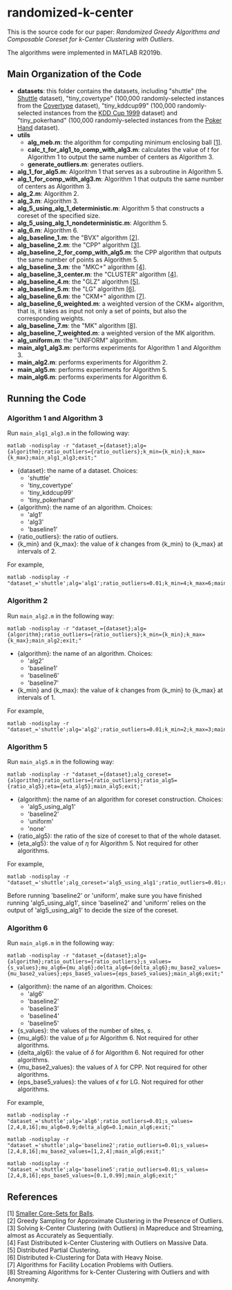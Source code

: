 # randomized-k-center
This is the source code for our paper: *Randomized Greedy Algorithms and Composable Coreset for k-Center Clustering with Outliers*.

The algorithms were implemented in MATLAB R2019b.


## Main Organization of the Code
- **datasets**: this folder contains the datasets, including "shuttle" (the [Shuttle](https://archive.ics.uci.edu/ml/datasets/Statlog+(Shuttle)) dataset), "tiny_covertype" (100,000 randomly-selected instances from the [Covertype](https://archive.ics.uci.edu/ml/datasets/covertype) dataset), "tiny_kddcup99" (100,000 randomly-selected instances from the [KDD Cup 1999](https://archive.ics.uci.edu/ml/datasets/kdd+cup+1999+data) dataset) and "tiny_pokerhand" (100,000 randomly-selected instances from the [Poker Hand](https://archive.ics.uci.edu/ml/datasets/Poker+Hand) dataset).
- **utils**
  - **alg_meb.m**: the algorithm for computing minimum enclosing ball [[1]](#refer-meb).
  - **calc_t_for_alg1_to_comp_with_alg3.m**: calculates the value of $t$ for Algorithm 1 to output the same number of centers as Algorithm 3.
  - **generate_outliers.m**: generates outliers.
- **alg_1_for_alg5.m**: Algorithm 1 that serves as a subroutine in Algorithm 5.
- **alg_1_for_comp_with_alg3.m**: Algorithm 1 that outputs the same number of centers as Algorithm 3.
- **alg_2.m**: Algorithm 2.
- **alg_3.m**: Algorithm 3.
- **alg_5_using_alg_1_deterministic.m**: Algorithm 5 that constructs a coreset of the specified size.
- **alg_5_using_alg_1_nondeterministic.m**: Algorithm 5.
- **alg_6.m**: Algorithm 6.
- **alg_baseline_1.m**: the "BVX" algorithm [[2]](#refer-BVX).
- **alg_baseline_2.m**: the "CPP" algorithm [[3]](#refer-CPP).
- **alg_baseline_2_for_comp_with_alg5.m**: the CPP algorithm that outputs the same number of points as Algorithm 5.
- **alg_baseline_3.m**: the "MKC+" algorithm [[4]](#refer-MKC+).
- **alg_baseline_3_center.m**: the "CLUSTER" algorithm [[4]](#refer-MKC+).
- **alg_baseline_4.m**: the "GLZ" algorithm [[5]](#refer-GLZ).
- **alg_baseline_5.m**: the "LG" algorithm [[6]](#refer-LG).
- **alg_baseline_6.m**: the "CKM+" algorithm [[7]](#refer-CKM+).
- **alg_baseline_6_weighted.m**: a weighted version of the CKM+ algorithm, that is, it takes as input not only a set of points, but also the corresponding weights.
- **alg_baseline_7.m**: the "MK" algorithm [[8]](#refer-MK).
- **alg_baseline_7_weighted.m**: a weighted version of the MK algorithm.
- **alg_uniform.m**: the "UNIFORM" algorithm.
- **main_alg1_alg3.m**: performs experiments for Algorithm 1 and Algorithm 3.
- **main_alg2.m**: performs experiments for Algorithm 2.
- **main_alg5.m**: performs experiments for Algorithm 5.
- **main_alg6.m**: performs experiments for Algorithm 6.
  

## Running the Code
### Algorithm 1 and Algorithm 3
Run `main_alg1_alg3.m` in the following way:
```
matlab -nodisplay -r "dataset_={dataset};alg={algorithm};ratio_outliers={ratio_outliers};k_min={k_min};k_max={k_max};main_alg1_alg3;exit;"
```
- {dataset}: the name of a dataset. Choices:
  - 'shuttle'
  - 'tiny_covertype'
  - 'tiny_kddcup99'
  - 'tiny_pokerhand'
- {algorithm}: the name of an algorithm. Choices:
  - 'alg1'
  - 'alg3'
  - 'baseline1'
- {ratio_outliers}: the ratio of outliers.
- {k_min} and {k_max}: the value of $k$ changes from {k_min} to {k_max} at intervals of 2.

For example,
```
matlab -nodisplay -r "dataset_='shuttle';alg='alg1';ratio_outliers=0.01;k_min=4;k_max=6;main_alg1_alg3;exit;"
```

### Algorithm 2
Run `main_alg2.m` in the following way:
```
matlab -nodisplay -r "dataset_={dataset};alg={algorithm};ratio_outliers={ratio_outliers};k_min={k_min};k_max={k_max};main_alg2;exit;"
```
- {algorithm}: the name of an algorithm. Choices:
  - 'alg2'
  - 'baseline1'
  - 'baseline6'
  - 'baseline7'
- {k_min} and {k_max}: the value of $k$ changes from {k_min} to {k_max} at intervals of 1.

For example,
```
matlab -nodisplay -r "dataset_='shuttle';alg='alg2';ratio_outliers=0.01;k_min=2;k_max=3;main_alg2;exit;"
```

### Algorithm 5
Run `main_alg5.m` in the following way:
```
matlab -nodisplay -r "dataset_={dataset};alg_coreset={algorithm};ratio_outliers={ratio_outliers};ratio_alg5={ratio_alg5};eta={eta_alg5};main_alg5;exit;"
```
- {algorithm}: the name of an algorithm for coreset construction. Choices:
  - 'alg5_using_alg1'
  - 'baseline2'
  - 'uniform'
  - 'none'
- {ratio_alg5}: the ratio of the size of coreset to that of the whole dataset.
- {eta_alg5}: the value of $\eta$ for Algorithm 5. Not required for other algorithms.

For example,
```
matlab -nodisplay -r "dataset_='shuttle';alg_coreset='alg5_using_alg1';ratio_outliers=0.01;ratio_alg5=0.03;eta=0.1;main_alg5;exit;"
```
Before running 'baseline2' or 'uniform', make sure you have finished running 'alg5_using_alg1', since 'baseline2' and 'uniform' relies on the output of 'alg5_using_alg1' to decide the size of the coreset.

### Algorithm 6
Run `main_alg6.m` in the following way:
```
matlab -nodisplay -r "dataset_={dataset};alg={algorithm};ratio_outliers={ratio_outliers};s_values={s_values};mu_alg6={mu_alg6};delta_alg6={delta_alg6};mu_base2_values={mu_base2_values};eps_base5_values={eps_base5_values};main_alg6;exit;"
```
- {algorithm}: the name of an algorithm. Choices:
  - 'alg6'
  - 'baseline2'
  - 'baseline3'
  - 'baseline4'
  - 'baseline5'
- {s_values}: the values of the number of sites, $s$.
- {mu_alg6}: the value of $\mu$ for Algorithm 6. Not required for other algorithms.
- {delta_alg6}: the value of $\delta$ for Algorithm 6. Not required for other algorithms.
- {mu_base2_values}: the values of $\lambda$ for CPP. Not required for other algorithms.
- {eps_base5_values}: the values of $\epsilon$ for LG. Not required for other algorithms.

For example,
```
matlab -nodisplay -r "dataset_='shuttle';alg='alg6';ratio_outliers=0.01;s_values=[2,4,8,16];mu_alg6=0.9;delta_alg6=0.1;main_alg6;exit;"
```
```
matlab -nodisplay -r "dataset_='shuttle';alg='baseline2';ratio_outliers=0.01;s_values=[2,4,8,16];mu_base2_values=[1,2,4];main_alg6;exit;"
```
```
matlab -nodisplay -r "dataset_='shuttle';alg='baseline5';ratio_outliers=0.01;s_values=[2,4,8,16];eps_base5_values=[0.1,0.99];main_alg6;exit;"
```


## References
<div id="refer-meb"></div> [1] <a href="https://courses.cs.duke.edu/spring07/cps296.2/papers/coresets_for_balls.pdf" target="_top">Smaller Core-Sets for Balls</a>.

<div id="refer-BVX"></div> [2] Greedy Sampling for Approximate Clustering in the Presence of Outliers.

<div id="refer-CPP"></div> [3] Solving k-Center Clustering (with Outliers) in Mapreduce and Streaming, almost as Accurately as Sequentially.

<div id="refer-MKC+"></div> [4] Fast Distributed k-Center Clustering with Outliers on Massive Data.

<div id="refer-GLZ"></div> [5] Distributed Partial Clustering.

<div id="refer-LG"></div> [6] Distributed k-Clustering for Data with Heavy Noise.

<div id="refer-CKM+"></div> [7] Algorithms for Facility Location Problems with Outliers.

<div id="refer-MK"></div> [8] Streaming Algorithms for k-Center Clustering with Outliers and with Anonymity.
